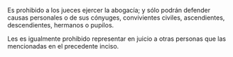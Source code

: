 Es prohibido a los jueces ejercer la abogacía; y sólo podrán defender causas personales o de sus cónyuges, convivientes civiles, ascendientes, descendientes, hermanos o pupilos.

Les es igualmente prohibido representar en juicio a otras personas que las mencionadas en el precedente inciso.
